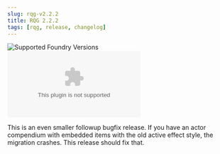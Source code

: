 ```yaml
---
slug: rqg-v2.2.2
title: RQG 2.2.2
tags: [rqg, release, changelog]
---
```


![Supported Foundry Versions](https://img.shields.io/endpoint?url=https://foundryshields.com/version?url=https://github.com/sun-dragon-cult/fvtt-system-rqg/releases/download/v2.2.2/system.json)
![Download Count](https://img.shields.io/github/downloads/sun-dragon-cult/fvtt-system-rqg/v2.2.2/rqg.zip)

This is an even smaller followup bugfix release. If you have an actor compendium with embedded items
with the old active effect style, the migration crashes. This release should fix that.

